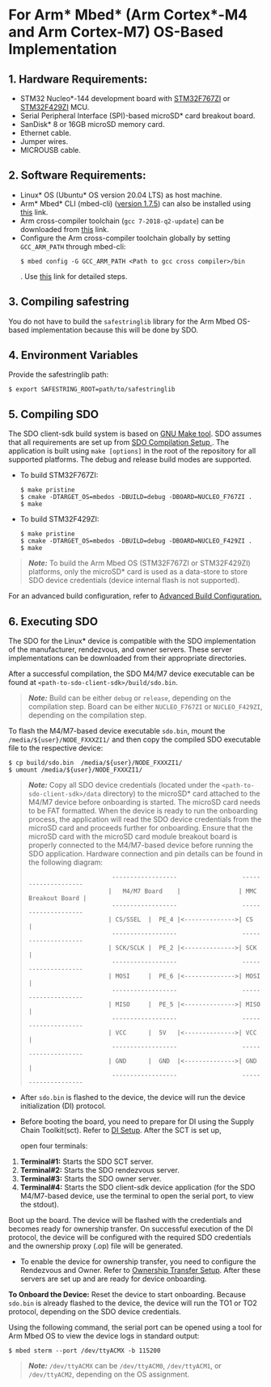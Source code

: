 # For Arm* Mbed* (Arm Cortex*-M4 and Arm Cortex-M7) OS-Based Implementation

## 1. Hardware Requirements:
- STM32 Nucleo*-144 development board with [STM32F767ZI](https://os.mbed.com/platforms/ST-Nucleo-F767ZI/) or [STM32F429ZI](https://os.mbed.com/platforms/ST-Nucleo-F429ZI/) MCU.
- Serial Peripheral Interface (SPI)-based microSD* card breakout board.
- SanDisk* 8 or 16GB microSD memory card.
- Ethernet cable.
- Jumper wires.
- MICROUSB cable.

## 2. Software Requirements:
- Linux* OS (Ubuntu* OS version 20.04 LTS) as host machine.
- Arm* Mbed* CLI (mbed-cli) ([version 1.7.5](https://github.com/ARMmbed/mbed-cli/blob/1.7.5/README.md)) can also be installed using [this](https://pypi.org/project/mbed-cli/) link.
- Arm cross-compiler toolchain (`gcc 7-2018-q2-update`) can be downloaded from [this](https://launchpad.net/gcc-arm-embedded/+series) link.
- Configure the Arm cross-compiler toolchain globally by setting `GCC_ARM_PATH` through mbed-cli:
  ```shell
  $ mbed config -G GCC_ARM_PATH <Path to gcc cross compiler>/bin
  ```
  . Use  [this](https://os.mbed.com/docs/mbed-os/v5.7/tools/configuring-mbed-cli.html) link for detailed steps.

## 3. Compiling safestring

You do not have to build the `safestringlib` library for the Arm Mbed OS-based implementation because this will be done by SDO.

## 4. Environment Variables

Provide the safestringlib path:
```shell
$ export SAFESTRING_ROOT=path/to/safestringlib
```

## 5. Compiling SDO
The  SDO client-sdk build system is based on <a href="https://www.gnu.org/software/make/">GNU Make tool</a>. SDO assumes that all requirements are set up from [  SDO Compilation Setup ](setup.md). The application is built using `make [options]` in the root of the repository for all supported platforms. The debug and release build modes are supported.

- To build STM32F767ZI:
   ```shell
   $ make pristine
   $ cmake -DTARGET_OS=mbedos -DBUILD=debug -DBOARD=NUCLEO_F767ZI .
   $ make
   ```

- To build STM32F429ZI:
   ```shell
   $ make pristine
   $ cmake -DTARGET_OS=mbedos -DBUILD=debug -DBOARD=NUCLEO_F429ZI .
   $ make
   ```

> ***Note:*** To build the Arm Mbed OS (STM32F767ZI or STM32F429ZI) platforms, only the microSD* card is used as a data-store to store SDO device credentials (device internal flash is not supported).

For an advanced build configuration, refer to [Advanced Build Configuration.](build_conf.md)

## 6. Executing SDO
The  SDO for the Linux* device is compatible with the SDO implementation of the manufacturer, rendezvous,
and owner servers. These server implementations can be downloaded from their appropriate 
directories.

After a successful compilation, the SDO M4/M7 device executable can be found at
`<path-to-sdo-client-sdk>/build/sdo.bin`.

> ***Note:*** Build can be either `debug` or `release`, depending on the compilation step.
>           Board can be either `NUCLEO_F767ZI` or `NUCLEO_F429ZI`, depending on the compilation step.

To flash the M4/M7-based device executable `sdo.bin`, mount the `/media/${user}/NODE_FXXXZI1/` and then copy the compiled  SDO executable file to the respective device:

```shell
$ cp build/sdo.bin  /media/${user}/NODE_FXXXZI1/
$ umount /media/${user}/NODE_FXXXZI1/
```


> ***Note:*** Copy all  SDO device credentials (located under the `<path-to-sdo-client-sdk>/data` directory) 
> to the microSD* card attached to the M4/M7 device before onboarding is started.
> The microSD card needs to be FAT formatted. When the device is ready to run the onboarding process,
> the application will read the SDO device credentials from the microSD card and proceeds further for onboarding.
> Ensure that the microSD card with the microSD card module breakout board is properly connected to the M4/M7-based device before running
> the SDO application. Hardware connection and pin details can be found in the following diagram:
>
>                            ------------------                  --------------------
>                           |   M4/M7 Board    |                | MMC Breakout Board |
>                            ------------------                  --------------------
>                           | CS/SSEL  |  PE_4 |<-------------->| CS                 |
>                            ------------------                  --------------------
>                           | SCK/SCLK |  PE_2 |<-------------->| SCK                |
>                            ------------------                  --------------------
>                           | MOSI     |  PE_6 |<-------------->| MOSI               |
>                            ------------------                  --------------------
>                           | MISO     |  PE_5 |<-------------->| MISO               |
>                            ------------------                  --------------------
>                           | VCC      |  5V   |<-------------->| VCC                |
>                            ------------------                  --------------------
>                           | GND      |  GND  |<-------------->| GND                |
>                            ------------------                  --------------------

* After `sdo.bin` is flashed to the device, the device will run the device initialization (DI) protocol.
- Before booting the board, you need to prepare for DI using the Supply Chain Toolkit(sct).
  Refer to [ DI Setup](DI_setup.md). After the SCT is set up,
  
  open four terminals:
1. **Terminal#1:** Starts the  SDO SCT server.
2. **Terminal#2:** Starts the  SDO rendezvous server.
3. **Terminal#3:** Starts the  SDO owner server.
4. **Terminal#4:** Starts the  SDO client-sdk device application (for the  SDO M4/M7-based device, use the terminal to open the serial port, to view the stdout).

  
  Boot up the board. The device will be flashed with the credentials and becomes ready for
  ownership transfer.
On successful execution of the DI protocol, the device will be configured with the required  SDO credentials and the ownership proxy (.op) file will be generated.

- To enable the device for ownership transfer, you need to configure the Rendezvous and Owner.
  Refer to [Ownership Transfer Setup](ownership_transfer.md). After these
  servers are set up and are ready for device onboarding.

**To Onboard the Device:**
Reset the device to start onboarding. 
Because `sdo.bin` is already flashed to the device, the device will run the TO1 or TO2 protocol, depending on the SDO device credentials.

Using the following command, the serial port can be opened using a tool for Arm Mbed OS to view the device logs in standard output:
```shell
$ mbed sterm --port /dev/ttyACMX -b 115200
```

> ***Note:*** `/dev/ttyACMX` can be `/dev/ttyACM0`, `/dev/ttyACM1`, or `/dev/ttyACM2`, depending on the OS assignment.
